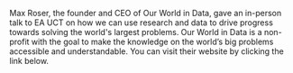 

Max Roser, the founder and CEO of Our World in Data, gave an in-person talk to EA UCT on how we can use research and data to drive progress 
towards solving the world's largest problems. 
Our World in Data is a non-profit with the goal to make the knowledge on the world’s big problems accessible and understandable. 
You can visit their website by clicking the link below.

